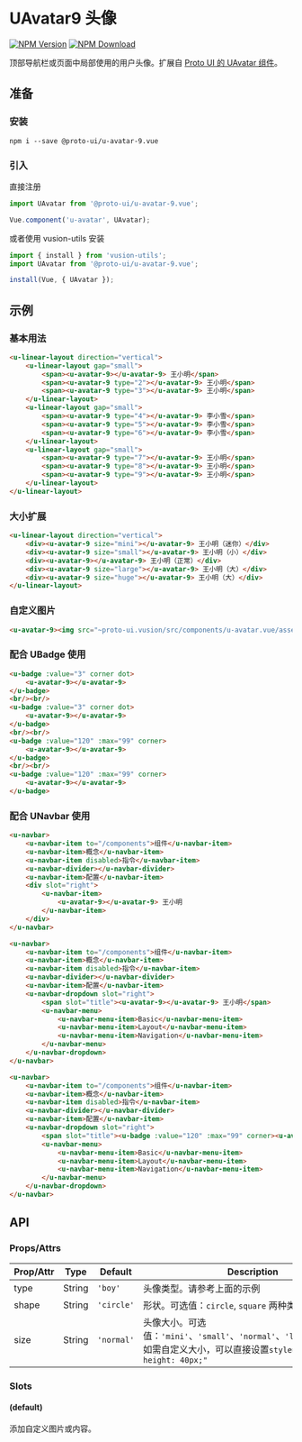 # UAvatar9 头像

<s-component-labels :labels="[
    'UI 组件', '行内展示',
]"></s-component-labels>

[![NPM Version][npm-img]][npm-url]
[![NPM Download][download-img]][download-url]

[npm-img]: http://img.shields.io/npm/v/@proto-ui/u-avatar-9.vue.svg?style=flat-square
[npm-url]: http://npmjs.org/package/@proto-ui/u-avatar-9.vue
[download-img]: https://img.shields.io/npm/dm/@proto-ui/u-avatar-9.vue.svg?style=flat-square
[download-url]: https://npmjs.org/package/@proto-ui/u-avatar-9.vue

顶部导航栏或页面中局部使用的用户头像。扩展自 [Proto UI 的 UAvatar 组件](https://vusion.github.io/proto-ui/components/u-avatar)。

<u-linear-layout gap="small" direction="vertical">
    <u-linear-layout gap="small">
        <u-avatar-9 size="huge"></u-avatar-9>
        <u-avatar-9 size="huge" type="2"></u-avatar-9>
        <u-avatar-9 size="huge" type="3"></u-avatar-9>
    </u-linear-layout>
    <u-linear-layout gap="small">
        <u-avatar-9 size="huge" type="4"></u-avatar-9>
        <u-avatar-9 size="huge" type="5"></u-avatar-9>
        <u-avatar-9 size="huge" type="6"></u-avatar-9>
    </u-linear-layout>
    <u-linear-layout gap="small">
        <u-avatar-9 size="huge" type="7"></u-avatar-9>
        <u-avatar-9 size="huge" type="8"></u-avatar-9>
        <u-avatar-9 size="huge" type="9"></u-avatar-9>
    </u-linear-layout>
</u-linear-layout>

## 准备

### 安装

``` shell
npm i --save @proto-ui/u-avatar-9.vue
```

### 引入

直接注册

``` js
import UAvatar from '@proto-ui/u-avatar-9.vue';

Vue.component('u-avatar', UAvatar);
```

或者使用 vusion-utils 安装

``` js
import { install } from 'vusion-utils';
import UAvatar from '@proto-ui/u-avatar-9.vue';

install(Vue, { UAvatar });
```

## 示例
### 基本用法

``` html
<u-linear-layout direction="vertical">
    <u-linear-layout gap="small">
        <span><u-avatar-9></u-avatar-9> 王小明</span>
        <span><u-avatar-9 type="2"></u-avatar-9> 王小明</span>
        <span><u-avatar-9 type="3"></u-avatar-9> 王小明</span>
    </u-linear-layout>
    <u-linear-layout gap="small">
        <span><u-avatar-9 type="4"></u-avatar-9> 李小雪</span>
        <span><u-avatar-9 type="5"></u-avatar-9> 李小雪</span>
        <span><u-avatar-9 type="6"></u-avatar-9> 李小雪</span>
    </u-linear-layout>
    <u-linear-layout gap="small">
        <span><u-avatar-9 type="7"></u-avatar-9> 王小明</span>
        <span><u-avatar-9 type="8"></u-avatar-9> 王小明</span>
        <span><u-avatar-9 type="9"></u-avatar-9> 王小明</span>
    </u-linear-layout>
</u-linear-layout>
```

### 大小扩展

``` html
<u-linear-layout direction="vertical">
    <div><u-avatar-9 size="mini"></u-avatar-9> 王小明（迷你）</div>
    <div><u-avatar-9 size="small"></u-avatar-9> 王小明（小）</div>
    <div><u-avatar-9></u-avatar-9> 王小明（正常）</div>
    <div><u-avatar-9 size="large"></u-avatar-9> 王小明（大）</div>
    <div><u-avatar-9 size="huge"></u-avatar-9> 王小明（大）</div>
</u-linear-layout>
```

### 自定义图片

``` html
<u-avatar-9><img src="~proto-ui.vusion/src/components/u-avatar.vue/assets/music.png"></u-avatar-9> 多多
```

### 配合 UBadge 使用

```html
<u-badge :value="3" corner dot>
    <u-avatar-9></u-avatar-9>
</u-badge>
<br/><br/>
<u-badge :value="3" corner dot>
    <u-avatar-9></u-avatar-9>
</u-badge>
<br/><br/>
<u-badge :value="120" :max="99" corner>
    <u-avatar-9></u-avatar-9>
</u-badge>
<br/><br/>
<u-badge :value="120" :max="99" corner>
    <u-avatar-9></u-avatar-9>
</u-badge>
```

### 配合 UNavbar 使用

``` html
<u-navbar>
    <u-navbar-item to="/components">组件</u-navbar-item>
    <u-navbar-item>概念</u-navbar-item>
    <u-navbar-item disabled>指令</u-navbar-item>
    <u-navbar-divider></u-navbar-divider>
    <u-navbar-item>配置</u-navbar-item>
    <div slot="right">
        <u-navbar-item>
            <u-avatar-9></u-avatar-9> 王小明
        </u-navbar-item>
    </div>
</u-navbar>
```

``` html
<u-navbar>
    <u-navbar-item to="/components">组件</u-navbar-item>
    <u-navbar-item>概念</u-navbar-item>
    <u-navbar-item disabled>指令</u-navbar-item>
    <u-navbar-divider></u-navbar-divider>
    <u-navbar-item>配置</u-navbar-item>
    <u-navbar-dropdown slot="right">
        <span slot="title"><u-avatar-9></u-avatar-9> 王小明</span>
        <u-navbar-menu>
            <u-navbar-menu-item>Basic</u-navbar-menu-item>
            <u-navbar-menu-item>Layout</u-navbar-menu-item>
            <u-navbar-menu-item>Navigation</u-navbar-menu-item>
        </u-navbar-menu>
    </u-navbar-dropdown>
</u-navbar>
```

``` html
<u-navbar>
    <u-navbar-item to="/components">组件</u-navbar-item>
    <u-navbar-item>概念</u-navbar-item>
    <u-navbar-item disabled>指令</u-navbar-item>
    <u-navbar-divider></u-navbar-divider>
    <u-navbar-item>配置</u-navbar-item>
    <u-navbar-dropdown slot="right">
        <span slot="title"><u-badge :value="120" :max="99" corner><u-avatar-9></u-avatar-9></u-badge> 王小明</span>
        <u-navbar-menu>
            <u-navbar-menu-item>Basic</u-navbar-menu-item>
            <u-navbar-menu-item>Layout</u-navbar-menu-item>
            <u-navbar-menu-item>Navigation</u-navbar-menu-item>
        </u-navbar-menu>
    </u-navbar-dropdown>
</u-navbar>
```

## API

### Props/Attrs

| Prop/Attr | Type | Default | Description |
| --------- | ---- | ------- | ----------- |
| type | String | `'boy'` | 头像类型。请参考上面的示例 |
| shape | String | `'circle'` | 形状。可选值：`circle`, `square` 两种类型 |
| size | String | `'normal'` | 头像大小。可选值：`'mini'`、`'small'`、`'normal'`、`'large'`、`'huge'`。如需自定义大小，可以直接设置`style="width: 40px; height: 40px;"` |

### Slots

#### (default)

添加自定义图片或内容。
